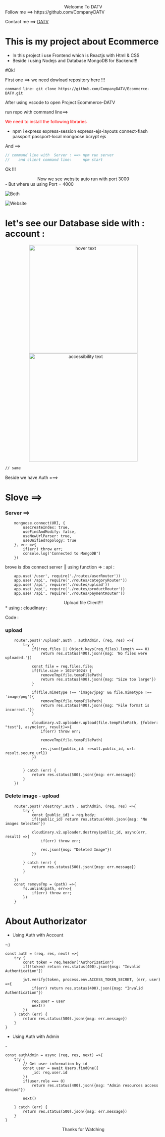 <center>Welcome To DATV</center>
Follow me ==> https://github.com/CompanyDATV <br>

Contact me ==>  [DATV](https://companydatv.github.io/MyCV/)

# This is my project about Ecommerce 

* In this project i use Frontend which is Reactjs with Html & CSS
* Beside i using Nodejs and Database MongoDB for Backend!!!

#Ok!

First one ==> we need dowload repository here !!!
    
    command line: git clone https://github.com/CompanyDATV/Ecommerce-DATV.git
After using vscode to open Project Ecommerce-DATV

run repo with command line==>

<p style='color:red'>We need to install the following libraries</p>

+  npm i express express-session express-ejs-layouts connect-flash passport passport-local mongoose bcrypt ejs <br>

And ==>
```js
// command line with  Server : ==> npm run server 
//    and client command line:     npm start
```

Ok !!!

<center>Now we see website auto run with port 3000</center>
- But where us using Port = 4000

![Both](/img/ok1.png)
<br>

![Website](/img/ok2.png)


# let's see our Database side with : account :
<p align="center">
  <img src="./img/ok3.png" width="350" title="hover text">
  <img src="./img/ok4.png" width="350" alt="accessibility text">
</p>

```html
// same 
```
Beside we have Auth ===>

# Slove ==> 

### Server ==> ###

        mongoose.connect(URI, {
            useCreateIndex: true,
            useFindAndModify: false,
            useNewUrlParser: true,
            useUnifiedTopology: true
        }, err =>{
            if(err) throw err;
            console.log('Connected to MongoDB')
        })

brove is dbs connect server   || using function => : api :

        app.use('/user', require('./routes/userRouter'))
        app.use('/api', require('./routes/categoryRouter'))
        app.use('/api', require('./routes/upload'))
        app.use('/api', require('./routes/productRouter'))
        app.use('/api', require('./routes/paymentRouter'))

<center>Upload file Client!!!</center>
* using : cloudinary :

Code : 
### upload 
        router.post('/upload',auth , authAdmin, (req, res) =>{
            try {
                if(!req.files || Object.keys(req.files).length === 0)
                    return res.status(400).json({msg: 'No files were uploaded.'})
                
                const file = req.files.file;
                if(file.size > 1024*1024) {
                    removeTmp(file.tempFilePath)
                    return res.status(400).json({msg: "Size too large"})
                }

                if(file.mimetype !== 'image/jpeg' && file.mimetype !== 'image/png'){
                    removeTmp(file.tempFilePath)
                    return res.status(400).json({msg: "File format is incorrect."})
                }

                cloudinary.v2.uploader.upload(file.tempFilePath, {folder: "test"}, async(err, result)=>{
                    if(err) throw err;

                    removeTmp(file.tempFilePath)

                    res.json({public_id: result.public_id, url: result.secure_url})
                })


            } catch (err) {
                return res.status(500).json({msg: err.message})
            }
        })

### Delete image - upload 
        router.post('/destroy',auth , authAdmin, (req, res) =>{
            try {
                const {public_id} = req.body;
                if(!public_id) return res.status(400).json({msg: 'No images Selected'})

                cloudinary.v2.uploader.destroy(public_id, async(err, result) =>{
                    if(err) throw err;

                    res.json({msg: "Deleted Image"})
                })

            } catch (err) {
                return res.status(500).json({msg: err.message})
            }
            
        })
        const removeTmp = (path) =>{
            fs.unlink(path, err=>{
                if(err) throw err;
            })
        }

# About Authorizator 

* Using Auth with Account


-:)

    const auth = (req, res, next) =>{
        try {
            const token = req.header("Authorization")
            if(!token) return res.status(400).json({msg: "Invalid Authentication"})

            jwt.verify(token, process.env.ACCESS_TOKEN_SECRET, (err, user) =>{
                if(err) return res.status(400).json({msg: "Invalid Authentication"})

                req.user = user
                next()
            })
        } catch (err) {
            return res.status(500).json({msg: err.message})
        }
    }

    
* Using Auth with Admin

*-*

    const authAdmin = async (req, res, next) =>{
        try {
            // Get user information by id
            const user = await Users.findOne({
                _id: req.user.id
            })
            if(user.role === 0)
                return res.status(400).json({msg: "Admin resources access denied"})

            next()
            
        } catch (err) {
            return res.status(500).json({msg: err.message})
        }
    }

<center>Thanks for Watching</center>
